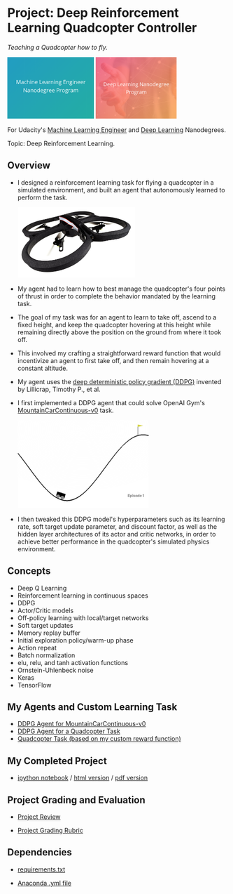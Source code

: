 # Project: Deep Reinforcement Learning Quadcopter Controller
*Teaching a Quadcopter how to fly.*

<img src="https://github.com/jamesdellinger/machine_learning_deep_learning_nanodegree_Quadcopter_RL_project/blob/master/mlndlogo.png" height="140">     <img src="https://github.com/jamesdellinger/machine_learning_deep_learning_nanodegree_Quadcopter_RL_project/blob/master/dlndlogo.png" height="140">

For Udacity's [Machine Learning Engineer](https://www.udacity.com/course/machine-learning-engineer-nanodegree--nd009t) and [Deep Learning](https://www.udacity.com/course/deep-learning-nanodegree--nd101) Nanodegrees.

Topic: Deep Reinforcement Learning.

## Overview
* I designed a reinforcement learning task for flying a quadcopter in a simulated environment, and built an agent that autonomously learned to perform the task.

    <img src="https://github.com/jamesdellinger/machine_learning_deep_learning_nanodegree_Quadcopter_RL_project/blob/master/images/parrot-ar-drone.jpg" height="160">
* My agent had to learn how to best manage the quadcopter's four points of thrust in order to complete the behavior mandated by the learning task.
* The goal of my task was for an agent to learn to take off, ascend to a fixed height, and keep the quadcopter hovering at this height while remaining directly above the position on the ground from where it took off.
* This involved my crafting a straightforward reward function that would incentivize an agent to first take off, and then remain hovering at a constant altitude.
* My agent uses the [deep deterministic policy gradient (DDPG)](https://arxiv.org/pdf/1509.02971.pdf) invented by Lillicrap, Timothy P., et al.
* I first implemented a DDPG agent that could solve OpenAI Gym's [MountainCarContinuous-v0](https://github.com/openai/gym/wiki/MountainCarContinuous-v0) task.

    <img src="https://github.com/jamesdellinger/machine_learning_deep_learning_nanodegree_Quadcopter_RL_project/blob/master/images/MountainCarContinuous-v0.png" height="200">
* I then tweaked this DDPG model's hyperparameters such as its learning rate, soft target update parameter, and discount factor, as well as the hidden layer architectures of its actor and critic networks, in order to achieve better performance in the quadcopter's simulated physics environment.

## Concepts
* Deep Q Learning
* Reinforcement learning in continuous spaces
* DDPG
* Actor/Critic models
* Off-policy learning with local/target networks
* Soft target updates
* Memory replay buffer
* Initial exploration policy/warm-up phase
* Action repeat
* Batch normalization
* elu, relu, and tanh activation functions
* Ornstein-Uhlenbeck noise
* Keras
* TensorFlow

## My Agents and Custom Learning Task
* [DDPG Agent for MountainCarContinuous-v0](https://github.com/jamesdellinger/machine_learning_deep_learning_nanodegree_quadcopter_rl_project/blob/master/model_ddpg_agent_mountain_car_continuous.py)
* [DDPG Agent for a Quadcopter Task](https://github.com/jamesdellinger/machine_learning_deep_learning_nanodegree_quadcopter_rl_project/blob/master/model.py)
* [Quadcopter Task (based on my custom reward function)](https://github.com/jamesdellinger/machine_learning_deep_learning_nanodegree_quadcopter_rl_project/blob/master/task.py)

## My Completed Project
* [ipython notebook](https://github.com/jamesdellinger/machine_learning_deep_learning_nanodegree_Quadcopter_RL_project/blob/master/Quadcopter_Project.ipynb) / [html version](http://htmlpreview.github.com/?https://github.com/jamesdellinger/machine_learning_deep_learning_nanodegree_Quadcopter_RL_project/blob/master/report.html) / [pdf version](https://github.com/jamesdellinger/machine_learning_deep_learning_nanodegree_Quadcopter_RL_project/blob/master/Quadcopter_Project.pdf)

## Project Grading and Evaluation
* [Project Review](https://github.com/jamesdellinger/machine_learning_deep_learning_nanodegree_Quadcopter_RL_project/blob/master/Quadcopter_project_review.pdf)

* [Project Grading Rubric](https://github.com/jamesdellinger/machine_learning_deep_learning_nanodegree_Quadcopter_RL_project/blob/master/Quadcopter_Project_grading_rubric.pdf)

## Dependencies
* [requirements.txt](https://github.com/jamesdellinger/machine_learning_deep_learning_nanodegree_Quadcopter_RL_project/blob/master/requirements.txt)

* [Anaconda .yml file](https://github.com/jamesdellinger/machine_learning_deep_learning_nanodegree_Quadcopter_RL_project/blob/master/quadcopter_project.yml)
